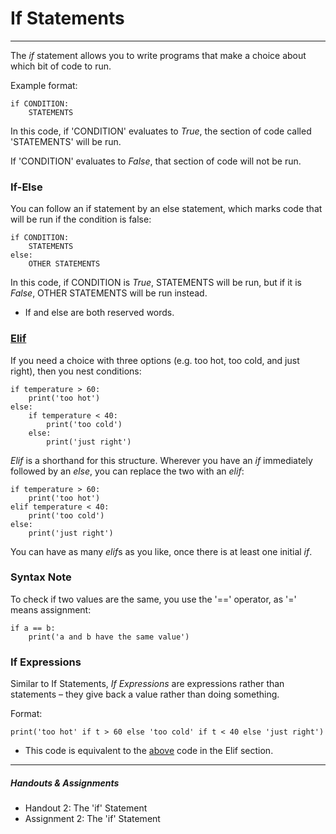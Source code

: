 # If Statements

---

The *if* statement allows you to write programs that make a choice about which bit of code to run.

Example format:

	if CONDITION:
		STATEMENTS
		
In this code, if 'CONDITION' evaluates to *True*, the section of code called 'STATEMENTS' will be run.

If 'CONDITION' evaluates to *False*, that section of code will not be run.

### If-Else

You can follow an if statement by an else statement, which marks code that will be run if the condition is false:

	if CONDITION:
		STATEMENTS
	else:
		OTHER STATEMENTS
		
In this code, if CONDITION is *True*, STATEMENTS will be run, but if it is *False*, OTHER STATEMENTS will be run instead.

* If and else are both reserved words.

### [Elif](id:elif)

If you need a choice with three options (e.g. too hot, too cold, and just right), then you nest conditions:

	if temperature > 60:
		print('too hot')
	else:
		if temperature < 40:
			print('too cold')
		else:
			print('just right')
			
*Elif* is a shorthand for this structure. Wherever you have an *if* immediately followed by an *else*, you can replace the two with an *elif*:
[](id:code)
	
	if temperature > 60:
		print('too hot')
	elif temperature < 40:
		print('too cold')
	else:
		print('just right')
		
You can have as many *elif*s as you like, once there is at least one initial *if*.

### Syntax Note

To check if two values are the same, you use the '==' operator, as '=' means assignment:

	if a == b:
		print('a and b have the same value')
		
### If Expressions

Similar to If Statements, *If Expressions* are expressions rather than statements – they give back a value rather than doing something.

Format:

	print('too hot' if t > 60 else 'too cold' if t < 40 else 'just right')
	
* This code is equivalent to the [above](#code) code in the Elif section.

---

##### Handouts & Assignments

* Handout 2: The 'if' Statement
* Assignment 2: The 'if' Statement